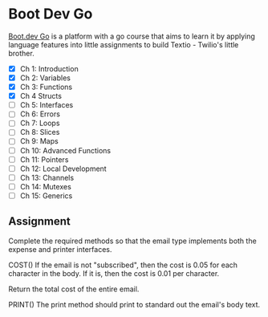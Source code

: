 # Boot Dev Go

[Boot.dev Go](boot.dev) is a platform with a go course that aims to learn it by applying language features into little assignments to build Textio - Twilio's little brother. 

- [x] Ch 1: Introduction
- [x] Ch 2: Variables
- [x] Ch 3: Functions
- [x] Ch 4 Structs
- [ ] Ch 5: Interfaces
- [ ] Ch 6: Errors
- [ ] Ch 7: Loops
- [ ] Ch 8: Slices
- [ ] Ch 9: Maps
- [ ] Ch 10: Advanced Functions
- [ ] Ch 11: Pointers
- [ ] Ch 12: Local Development
- [ ] Ch 13: Channels
- [ ] Ch 14: Mutexes
- [ ] Ch 15: Generics

## Assignment

Complete the required methods so that the email type implements both the expense and printer interfaces.

COST()
If the email is not "subscribed", then the cost is 0.05 for each character in the body. If it is, then the cost is 0.01 per character.

Return the total cost of the entire email.

PRINT()
The print method should print to standard out the email's body text.